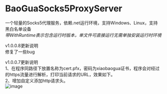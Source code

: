 # BaoGuaSocks5ProxyServer
一个轻量的Socks5代理服务，依赖.net运行环境，支持Windows、Linux，支持黑白名单设备  
*带WithRuntime表示包含运行时版本，单文件可直接运行无需单独安装运行时环境*  

v1.0.0.8更新说明  
修复了一些bug  

v1.0.0.7更新说明  
1、在程序同路径下放置名称为cert.pfx，密码为xiaobaogua证书，程序会对经过的https流量进行解析，打印当前请求的URL，效果如下。  
2、增加自定义添加http请求头。  
![image](https://github.com/user-attachments/assets/5842b2bb-51cc-4ef2-888a-13ccc019e4d7)

